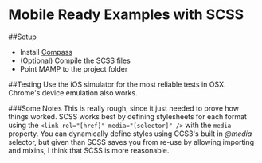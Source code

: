 Mobile Ready Examples with SCSS
===============================


##Setup
+ Install [Compass][1]
+ (Optional) Compile the SCSS files
+ Point MAMP to the project folder

##Testing
Use the iOS simulator for the most reliable tests in OSX. Chrome's device emulation also works.

###Some Notes
This is really rough, since it just needed to prove how things worked. SCSS works best by defining stylesheets for each format using the `<link rel="[href]" media="[selector]" />` with the `media` property. You can dynamically define styles using CCS3's built in _@media_ selector, but given than SCSS saves you from re-use by allowing importing and mixins, I think that SCSS is more reasonable.

[1]: https://www.youtube.com/watch?v=tciT9bmCMq8
